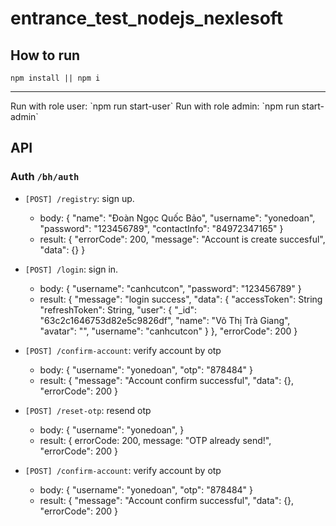 # entrance_test_nodejs_nexlesoft

## How to run 
`npm install || npm i`
<hr>
Run with role user: `npm run start-user`
Run with role admin: `npm run start-admin`

## API

### Auth `/bh/auth`
-   `[POST] /registry`: sign up.
    -   body: {
                    "name": "Đoàn Ngọc Quốc Bảo",
                    "username": "yonedoan",
                    "password": "123456789",
                    "contactInfo": "84972347165"
            }
    -   result: {
            "errorCode": 200,
            "message": "Account is create succesful",
            "data": {}
        }
-   `[POST] /login`: sign in.
    -   body: {
                "username": "canhcutcon",
                "password": "123456789"
            }
    -   result: {
                "message": "login success",
                "data": {
                    "accessToken": String
                    "refreshToken": String,
                    "user": {
                        "_id": "63c2c1646753d82e5c9826df",
                        "name": "Võ Thị Trà Giang",
                        "avatar": "",
                        "username": "canhcutcon"
                    }
                },
                "errorCode": 200
            }

-   `[POST] /confirm-account`: verify account by otp
    -   body: {
            "username": "yonedoan",
            "otp": "878484"
        }
    -   result: {
            "message": "Account confirm successful",
            "data": {},
            "errorCode": 200
        }
-   `[POST] /reset-otp`: resend otp
    -   body: {
            "username": "yonedoan",
        }
    -   result: {
             errorCode: 200,
             message: "OTP already send!",
            "errorCode": 200
        }

-   `[POST] /confirm-account`: verify account by otp
    -   body: {
            "username": "yonedoan",
            "otp": "878484"
        }
    -   result: {
            "message": "Account confirm successful",
            "data": {},
            "errorCode": 200
        }
